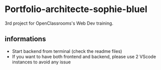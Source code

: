 # Portfolio-architecte-sophie-bluel

3rd project for OpenClassrooms's Web Dev training.

## informations
- Start backend from terminal (check the readme files)
- If you want to have both frontend and backend, please use 2 VScode instances to avoid any issue
